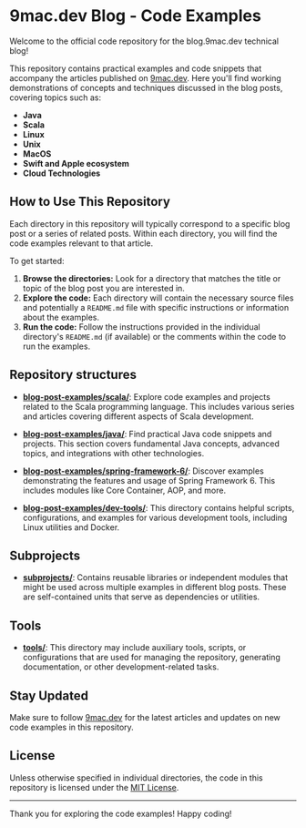 # 9mac.dev Blog - Code Examples

Welcome to the official code repository for the blog.9mac.dev technical blog!

This repository contains practical examples and code snippets that accompany the articles published on [9mac.dev](https://blog.9mac.dev). Here you'll find working demonstrations of concepts and techniques discussed in the blog posts, covering topics such as:

* **Java**
* **Scala**
* **Linux**
* **Unix**
* **MacOS**
* **Swift and Apple ecosystem**
* **Cloud Technologies**

## How to Use This Repository

Each directory in this repository will typically correspond to a specific blog post or a series of related posts. Within each directory, you will find the code examples relevant to that article.

To get started:

1.  **Browse the directories:** Look for a directory that matches the title or topic of the blog post you are interested in.
2.  **Explore the code:** Each directory will contain the necessary source files and potentially a `README.md` file with specific instructions or information about the examples.
3.  **Run the code:** Follow the instructions provided in the individual directory's `README.md` (if available) or the comments within the code to run the examples.


## Repository structures

* **[blog-post-examples/scala/](blog-post-examples/scala/)**: Explore code examples and projects related to the Scala programming language. This includes various series and articles covering different aspects of Scala development.

* **[blog-post-examples/java/](blog-post-examples/java/)**: Find practical Java code snippets and projects. This section covers fundamental Java concepts, advanced topics, and integrations with other technologies.

* **[blog-post-examples/spring-framework-6/](blog-post-examples/spring-framework-6/)**: Discover examples demonstrating the features and usage of Spring Framework 6. This includes modules like Core Container, AOP, and more.

* **[blog-post-examples/dev-tools/](blog-post-examples/dev-tools/)**: This directory contains helpful scripts, configurations, and examples for various development tools, including Linux utilities and Docker.

## Subprojects

* **[subprojects/](subprojects/)**: Contains reusable libraries or independent modules that might be used across multiple examples in different blog posts. These are self-contained units that serve as dependencies or utilities.

## Tools

* **[tools/](tools/)**: This directory may include auxiliary tools, scripts, or configurations that are used for managing the repository, generating documentation, or other development-related tasks.
## Stay Updated

Make sure to follow [9mac.dev](https://blog.9mac.dev) for the latest articles and updates on new code examples in this repository.

## License

Unless otherwise specified in individual directories, the code in this repository is licensed under the [MIT License](LICENSE).

---

Thank you for exploring the code examples! Happy coding!
